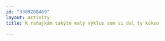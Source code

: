 ```yaml
---
id: "3369208469"
layout: activity
title: K raňajkám takýto malý výklus som si dal ty kokso

---
```

